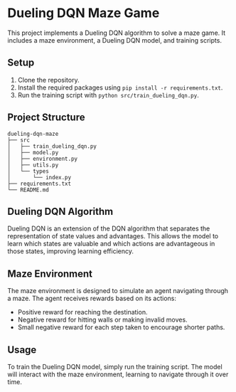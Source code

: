 # Dueling DQN Maze Game
This project implements a Dueling DQN algorithm to solve a maze game. It includes a maze environment, a Dueling DQN model, and training scripts.

## Setup
1. Clone the repository.
2. Install the required packages using `pip install -r requirements.txt`.
3. Run the training script with `python src/train_dueling_dqn.py`.

## Project Structure
```
dueling-dqn-maze
├── src
│   ├── train_dueling_dqn.py
│   ├── model.py
│   ├── environment.py
│   ├── utils.py
│   └── types
│       └── index.py
├── requirements.txt
└── README.md
```

## Dueling DQN Algorithm
Dueling DQN is an extension of the DQN algorithm that separates the representation of state values and advantages. This allows the model to learn which states are valuable and which actions are advantageous in those states, improving learning efficiency.

## Maze Environment
The maze environment is designed to simulate an agent navigating through a maze. The agent receives rewards based on its actions:
- Positive reward for reaching the destination.
- Negative reward for hitting walls or making invalid moves.
- Small negative reward for each step taken to encourage shorter paths.

## Usage
To train the Dueling DQN model, simply run the training script. The model will interact with the maze environment, learning to navigate through it over time.